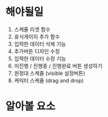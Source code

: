 # 해야될일

1. 스케쥴 리셋 함수
2. 휴식게이지 추가 함수
3. 입력한 데이터 삭제 기능
4. 추가버튼 디자인 수정
5. 입력한 데이터 수정 기능
6. 미진행 / 진행중 / 진행완료 버튼 생성하기
7. 원정대 스케쥴 (visible 설정버튼)
8. 케릭터 스케쥴 (drag and drop)

# 알아볼 요소
